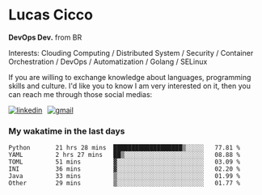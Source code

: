 # Lucas Cicco

**DevOps Dev.** from BR

Interests: Clouding Computing / Distributed System / Security / Container Orchestration / DevOps / Automatization / Golang / SELinux

If you are willing to exchange knowledge about languages, programming skills and culture. I'd like you to know I am very interested on it, then you can reach me through those social medias:

<div style="display: flex; align-items: center; gap: 10px;">
  <a href="https://www.linkedin.com/in/lucas-vitor-de-cicco" target="_blank">
    <img
      src="https://img.shields.io/badge/-LinkedIn-%230077B5?style=for-the-badge&logo=linkedin&logoColor=white"
      alt="linkedin"
      target="_blank" 
    />
  </a>
  <a href="mailto:lucasvitorx1@gmail.com">
      <img
        src="https://img.shields.io/badge/-Gmail-%23333?style=for-the-badge&logo=gmail&logoColor=white"
        alt="gmail"
        target="_blank"
      />
  </a>
</div>

### My wakatime in the last days

<!--START_SECTION:waka-->

```text
Python       21 hrs 28 mins  ███████████████████▒░░░░░   77.81 %
YAML         2 hrs 27 mins   ██▒░░░░░░░░░░░░░░░░░░░░░░   08.88 %
TOML         51 mins         ▓░░░░░░░░░░░░░░░░░░░░░░░░   03.09 %
INI          36 mins         ▓░░░░░░░░░░░░░░░░░░░░░░░░   02.20 %
Java         33 mins         ▒░░░░░░░░░░░░░░░░░░░░░░░░   01.99 %
Other        29 mins         ▒░░░░░░░░░░░░░░░░░░░░░░░░   01.77 %
```

<!--END_SECTION:waka-->

